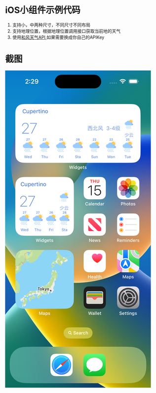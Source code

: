 # iOS小组件示例代码
1. 支持小，中两种尺寸，不同尺寸不同布局
2. 支持地理位置，根据地理位置调用接口获取当前地的天气
3. 使用[和风天气API](https://dev.qweather.com/docs/api/),如果需要换成你自己的APIKey
# 截图
![Cow3](https://github.com/simonhulu/widgets/blob/main/Simulator%20Screenshot%20-%20iPhone%2014%20Pro.png 'Cow3')